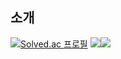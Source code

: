 ## 소개


[![Solved.ac 프로필](http://mazassumnida.wtf/api/generate_badge?boj=babnbabn)](https://solved.ac/babnbabn)
<img src="https://solved.ac/babnbabn"><img src="http://mazassumnida.wtf/api/generate_badge?boj=babnbabn"/></img>


<!--
**WithJo/WithJo** is a ✨ _special_ ✨ repository because its `README.md` (this file) appears on your GitHub profile.

Here are some ideas to get you started:

- 🔭 I’m currently working on ...
- 🌱 I’m currently learning ...
- 👯 I’m looking to collaborate on ...
- 🤔 I’m looking for help with ...
- 💬 Ask me about ...
- 📫 How to reach me: ...
- 😄 Pronouns: ...
- ⚡ Fun fact: ...
-->

